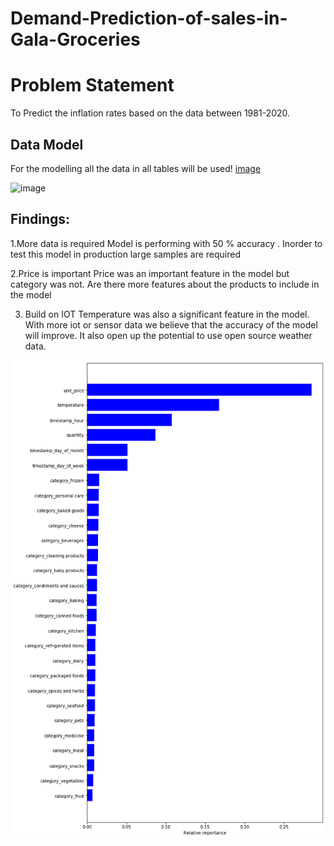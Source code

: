 # Demand-Prediction-of-sales-in-Gala-Groceries


# Problem Statement
To Predict the inflation rates based on the data between 1981-2020.

## Data  Model
For the modelling all the data in all tables will be used!
[image](https://user-images.githubusercontent.com/62654152/187128912-3ccf3aa9-9e87-4a54-b9b8-22a9fe122bb0.png)

	
![image](https://user-images.githubusercontent.com/62654152/187128979-92b287c7-9247-409c-b89d-9f5897db1b9d.png)

## Findings:

1.More data is required
Model is performing with 50 % accuracy . Inorder to test this model  in production large samples are required

2.Price  is  important
Price was an important feature in the model but category was not. Are there more features about the products to include in the model 

3. Build on IOT
Temperature was also a significant feature in the model. With more iot or sensor data we believe that the accuracy of the model will improve. It also open up the potential to use open source weather data. 

<img src="https://github.com/sasikirankaye/Demand-Prediction-of-sales-in-Gala-Groceries/blob/main/MACHINE_LEARNING_PRODUCTION/bargraph.png">

